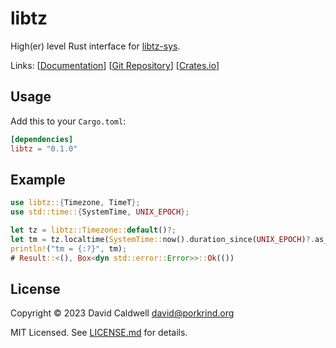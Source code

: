libtz
=====

High(er) level Rust interface for [libtz-sys](https://github.com/caldwell/libtz-sys).

Links: [[Documentation](https://docs.rs/libtz/latest)]
       [[Git Repository](https://github.com/caldwell/libtz)]
       [[Crates.io](https://crates.io/crates/libtz)]

Usage
-----

Add this to your `Cargo.toml`:

```toml
[dependencies]
libtz = "0.1.0"
```

Example
-------

```rust
use libtz::{Timezone, TimeT};
use std::time::{SystemTime, UNIX_EPOCH};

let tz = libtz::Timezone::default()?;
let tm = tz.localtime(SystemTime::now().duration_since(UNIX_EPOCH)?.as_secs() as TimeT)?;
println!("tm = {:?}", tm);
# Result::<(), Box<dyn std::error::Error>>::Ok(())
```

License
-------
Copyright © 2023 David Caldwell <david@porkrind.org>

MIT Licensed. See [LICENSE.md](LICENSE.md) for details.
